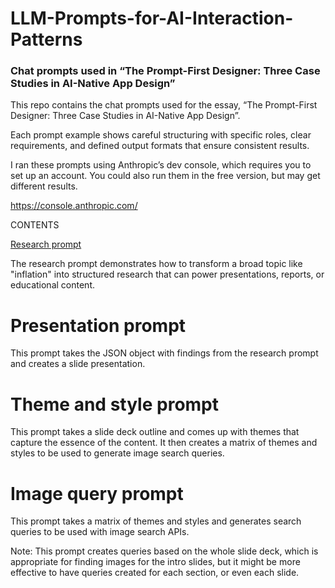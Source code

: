 # LLM-Prompts-for-AI-Interaction-Patterns

### Chat prompts used in “The Prompt-First Designer: Three Case Studies in AI-Native App Design”

This repo contains the chat prompts used for the essay, “The Prompt-First Designer: Three Case Studies in AI-Native App Design”.

Each prompt example shows careful structuring with specific roles, clear requirements, and defined output formats that ensure consistent results.

I ran these prompts using Anthropic’s dev console, which requires you to set up an account. You could also run them in the free version, but may get different results.

https://console.anthropic.com/


CONTENTS

[Research prompt](https://pages.github.com/)

The research prompt demonstrates how to transform a broad topic like "inflation" into structured research that can power presentations, reports, or educational content.

# Presentation prompt

This prompt takes the JSON object with findings from the research prompt and creates a slide presentation.

# Theme and style prompt

This prompt takes a slide deck outline and comes up with themes that capture the essence of the content. It then creates a matrix of themes and styles to be used to generate image search queries.

# Image query prompt

This prompt takes a matrix of themes and styles and generates search queries to be used with image search APIs. 

Note: This prompt creates queries based on the whole slide deck, which is appropriate for finding images for the intro slides, but it might be more effective to have queries created for each section, or even each slide.
